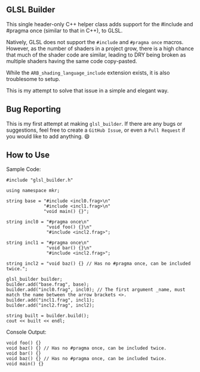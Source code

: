 ## GLSL Builder
This single header-only C++ helper class adds support for the #include and #pragma once (similar to that in C++), to GLSL.

Natively, GLSL does not support the `#include` and `#pragma once` macros.
However, as the number of shaders in a project grow, there is a high chance that much of the shader code are similar, leading to DRY being broken as multiple shaders having the same code copy-pasted.

While the `ARB_shading_language_include` extension exists, it is also troublesome to setup.

This is my attempt to solve that issue in a simple and elegant way.

## Bug Reporting
This is my first attempt at making `glsl_builder`. If there are any bugs or suggestions, feel free to create a `GitHub Issue`, or even a `Pull Request` if you would like to add anything. 😄

## How to Use
Sample Code:
```
#include "glsl_builder.h"

using namespace mkr;

string base = "#include <incl0.frag>\n"
              "#include <incl1.frag>\n"
              "void main() {}";

string incl0 = "#pragma once\n"
               "void foo() {}\n"
               "#include <incl2.frag>";

string incl1 = "#pragma once\n"
               "void bar() {}\n"
               "#include <incl2.frag>";

string incl2 = "void baz() {} // Has no #pragma once, can be included twice.";

glsl_builder builder;
builder.add("base.frag", base); 
builder.add("incl0.frag", incl0); // The first argument _name, must match the name between the arrow brackets <>.
builder.add("incl1.frag", incl1);
builder.add("incl2.frag", incl2);

string built = builder.build();
cout << built << endl;
```

Console Output:
```
void foo() {}
void baz() {} // Has no #pragma once, can be included twice.
void bar() {}
void baz() {} // Has no #pragma once, can be included twice.
void main() {}
```
